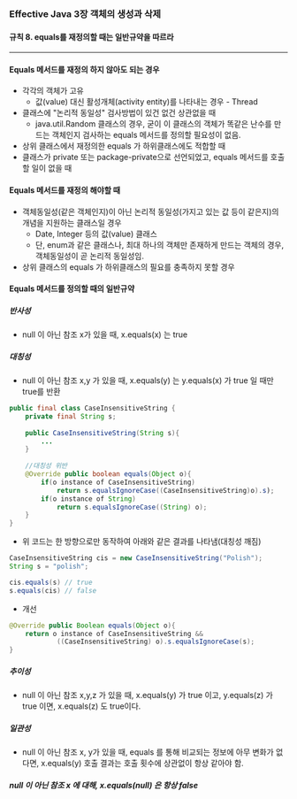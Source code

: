 ### Effective Java 3장 객체의 생성과 삭제

#### 규칙 8. equals를 재정의할 때는 일반규약을 따르라

------

#### Equals 메서드를 재정의 하지 않아도 되는 경우

* 각각의 객체가 고유
  * 값(value) 대신 활성개체(activity entity)를 나타내는 경우 - Thread
* 클래스에 "논리적 동일성" 검사방법이 있건 없건 상관없을 때
  * java.util.Random 클래스의 경우, 굳이 이 클래스의 객체가 똑같은 난수를 만드는 객체인지 검사하는 equals 메서드를 정의할 필요성이 없음.
* 상위 클래스에서 재정의한 equals 가 하위클래스에도 적합할 때
* 클래스가 private 또는 package-private으로 선언되었고, equals 메서드를 호출할 일이 없을 때

#### Equals 메서드를 재정의 해야할 때

* 객체동일성(같은 객체인지)이 아닌 논리적 동일성(가지고 있는 값 등이 같은지)의 개념을 지원하는 클래스일 경우
  * Date, Integer 등의 값(value) 클래스
  * 단, enum과 같은 클래스나, 최대 하나의 객체만 존재하게 만드는 객체의 경우, 객체동일성이 곧 논리적 동일성임.
* 상위 클래스의 equals 가 하위클래스의 필요를 충족하지 못할 경우

#### Equals 메서드를 정의할 때의 일반규약

##### 반사성

* null 이 아닌 참조 x가 있을 때, x.equals(x) 는 true

##### 대칭성

* null 이 아닌 참조 x,y 가 있을 때, x.equals(y) 는 y.equals(x) 가 true 일 때만 true를 반환

```java
public final class CaseInsensitiveString {
	private final String s;
	
	public CaseInsensitiveString(String s){
		...
	}
	
	//대칭성 위반
	@Override public boolean equals(Object o){
		if(o instance of CaseInsensitiveString)
			return s.equalsIgnoreCase((CaseInsensitiveString)o).s);
		if(o instance of String) 
			return s.equalsIgnoreCase((String) o);
	}
}
```

* 위 코드는 한 방향으로만 동작하여 아래와 같은 결과를 나타냄(대칭성 깨짐)

```java
CaseInsensitiveString cis = new CaseInsensitiveString("Polish");
String s = "polish";

cis.equals(s) // true
s.equals(cis) // false
```

* 개선

```java
@Override public Boolean equals(Object o){
	return o instance of CaseInsensitiveString &&
	        ((CaseInsensitiveString) o).s.equalsIgnoreCase(s);
}
```

##### 추이성

* null 이 아닌 참조 x,y,z 가 있을 때, x.equals(y) 가 true 이고, y.equals(z) 가 true 이면, x.equals(z) 도 true이다.

##### 일관성

* null 이 아닌 참조 x, y가 있을 때, equals 를 통해 비교되는 정보에 아무 변화가 없다면, x.equals(y) 호출 결과는 호출 횟수에 상관없이 항상 같아야 함.

##### null 이 아닌 참조 x 에 대해, x.equals(null) 은 항상 false